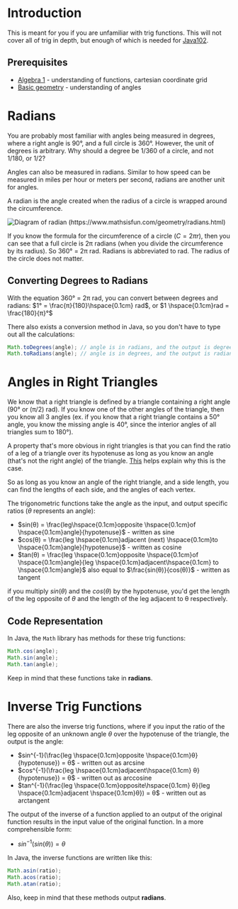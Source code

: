 # Introduction
This is meant for you if you are unfamiliar with trig functions. This will not cover all of trig in depth, but enough of which is needed for [Java102](Java102.md#challenge-rotation). 

## Prerequisites
- [Algebra 1](https://www.khanacademy.org/math/algebra) - understanding of functions, cartesian coordinate grid
- [Basic geometry](https://www.khanacademy.org/math/geometry) - understanding of angles

# Radians
You are probably most familiar with angles being measured in degrees, where a right angle is 90°, and a full circle is 360°.
However, the unit of degrees is arbitrary. Why should a degree be 1/360 of a circle, and not 1/180, or 1/2?

Angles can also be measured in radians. Similar to how speed can be measured in miles per hour or meters per second, radians are another unit for angles.

A radian is the angle created when the radius of a circle is wrapped around the circumference.

![Diagram of radian (https://www.mathsisfun.com/geometry/radians.html)](https://www.mathsisfun.com/geometry/images/radian-circle.svg)

If you know the formula for the circumference of a circle ($C = 2πr$), then you can see that a full circle is 2π radians (when you divide the circumference by its radius). So 360° = 2π rad. Radians is abbreviated to rad. The radius of the circle does not matter. 

## Converting Degrees to Radians
With the equation 360° = 2π rad, you can convert between degrees and radians:
$1° = \frac{π}{180}\hspace{0.1cm} rad$, or $1 \hspace{0.1cm}rad = \frac{180}{π}°$

There also exists a conversion method in Java, so you don't have to type out all the calculations:
```java
Math.toDegrees(angle); // angle is in radians, and the output is degrees
Math.toRadians(angle); // angle is in degrees, and the output is radians
```

# Angles in Right Triangles
We know that a right triangle is defined by a triangle containing a right angle (90° or (π/2) rad). If you know one of the other angles of the triangle, then you know all 3 angles (ex. if you know that a right triangle contains a 50° angle, you know the missing angle is 40°, since the interior angles of all triangles sum to 180°).

A property that's more obvious in right triangles is that you can find the ratio of a leg of a triangle over its hypotenuse as long as you know an angle (that's not the right angle) of the triangle. [This](https://services.math.duke.edu/~rann/labs106.2018pdfs/Lab1.A.Crash.Course.in.Trig.pdf) helps explain why this is the case.

So as long as you know an angle of the right triangle, and a side length, you can find the lengths of each side, and the angles of each vertex.

The trigonometric functions take the angle as the input, and output specific ratios ($θ$ represents an angle):

- $sin(θ) = \frac{leg\hspace{0.1cm}opposite \hspace{0.1cm}of \hspace{0.1cm}angle}{hypotenuse}$ - written as sine
- $cos(θ) = \frac{leg \hspace{0.1cm}adjacent (next) \hspace{0.1cm}to \hspace{0.1cm}angle}{hypotenuse}$ - written as cosine
- $tan(θ) = \frac{leg \hspace{0.1cm}opposite \hspace{0.1cm}of \hspace{0.1cm}angle}{leg \hspace{0.1cm}adjacent\hspace{0.1cm} to \hspace{0.1cm}angle}$ also equal to $\frac{sin(θ)}{cos(θ)}$ - written as tangent

if you multiply $sin(θ)$ and the $cos(θ)$ by the hypotenuse, you'd get the length of the leg opposite of $θ$ and the length of the leg adjacent to θ respectively.

## Code Representation
In Java, the `Math` library has methods for these trig functions:

```java
Math.cos(angle);
Math.sin(angle);
Math.tan(angle);
```
Keep in mind that these functions take in **radians**. 
# Inverse Trig Functions
There are also the inverse trig functions, where if you input the ratio of the leg opposite of an unknown angle $θ$ over the hypotenuse of the triangle, the output is the angle:

- $sin^{-1}(\frac{leg \hspace{0.1cm}opposite \hspace{0.1cm}θ}{hypotenuse}) = θ$ - written out as arcsine
- $cos^{-1}(\frac{leg \hspace{0.1cm}adjacent\hspace{0.1cm} θ}{hypotenuse}) = θ$ - written out as arccosine
- $tan^{-1}(\frac{leg \hspace{0.1cm}opposite\hspace{0.1cm} θ}{leg \hspace{0.1cm}adjacent \hspace{0.1cm}θ}) = θ$ - written out as arctangent

The output of the inverse of a function applied to an output of the original function results in the input value of the original function. In a more comprehensible form:

- $sin^{-1}(sin(θ)) = θ$

In Java, the inverse functions are written like this:
```java
Math.asin(ratio);
Math.acos(ratio);
Math.atan(ratio);
```
Also, keep in mind that these methods output **radians**.